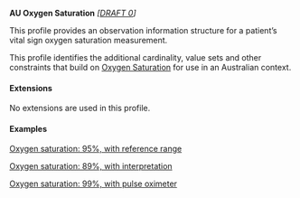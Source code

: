 **AU Oxygen Saturation** *[[DRAFT 0](guidance.html)]*

This profile provides an observation information structure for a patient’s vital sign oxygen saturation measurement.

This profile identifies the additional cardinality, value sets and other constraints that build on [Oxygen Saturation](http://hl7.org/fhir/StructureDefinition/oxygensat) for use in an Australian context. 


#### Extensions

No extensions are used in this profile.


#### Examples

[Oxygen saturation: 95%, with reference range](Observation-oxygensat-example0.html)

[Oxygen saturation: 89%, with interpretation](Observation-oxygensat-example1.html)

[Oxygen saturation: 99%, with pulse oximeter](Observation-oxygensat-example2.html)
